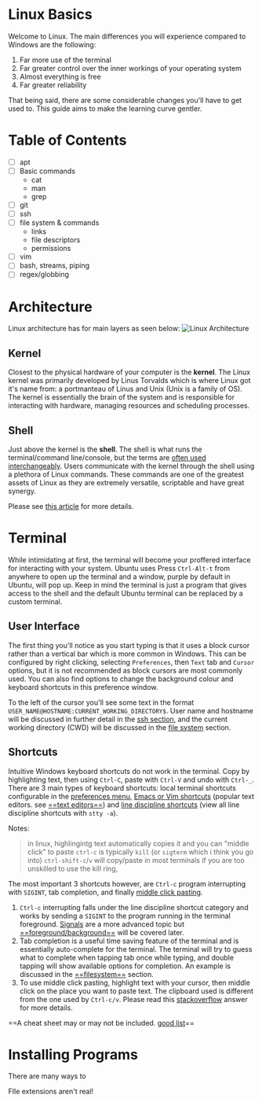 ﻿# Linux Basics
Welcome to Linux. The main differences you will experience compared to Windows are the following:

1. Far more use of the terminal
2. Far greater control over the inner workings of your operating system
3. Almost everything is free
4. Far greater reliability

That being said, there are some considerable changes you'll have to get used to. This guide aims to make the learning curve gentler. 

<!--ts-->
# Table of Contents
- [ ] apt
- [ ] Basic commands
	* cat
	* man
	* grep
- [ ] git
- [ ] ssh
- [ ] file system & commands
	* links
	* file descriptors
	* permissions
- [ ] vim
- [ ] bash, streams, piping
- [ ] regex/globbing
<!--te-->

# Architecture
Linux architecture has for main layers as seen below:
![Linux Architecture](https://external-content.duckduckgo.com/iu/?u=http%3A%2F%2Fwww.tutorialspoint.com%2Fimages%2Funix_architecture.jpg&f=1&nofb=1)
## Kernel
Closest to the physical hardware of your computer is the **kernel**. The Linux kernel was primarily developed by Linus Torvalds which is where Linux got it's name from: a portmanteau of Linus and Unix (Unix is a family of OS). The kernel is essentially the brain of the system and is responsible for interacting with hardware, managing resources and scheduling processes. 

## Shell
Just above the kernel is the **shell**. The shell is what runs the terminal/command line/console, but the terms are [often used interchangeably](https://askubuntu.com/questions/506510/what-is-the-difference-between-terminal-console-shell-and-command-line). Users communicate with the kernel through the shell using a plethora of Linux commands. These commands are one of the greatest assets of Linux as they are extremely versatile, scriptable and have great synergy.

Please see [this article](https://cumulusnetworks.com/blog/linux-architecture/) for more details.

# Terminal
While intimidating at first, the terminal will become your proffered interface for interacting with your system. Ubuntu uses Press `Ctrl-Alt-t` from anywhere to open up the terminal and a window, purple by default in Ubuntu, will pop up. Keep in mind the terminal is just a program that gives access to the shell and the default Ubuntu terminal can be replaced by a custom terminal. 

## User Interface
The first thing you'll notice as you start typing is that it uses a block cursor rather than a vertical bar which is more common in Windows. This can be configured by right clicking, selecting `Preferences`, then `Text` tab and `Cursor` options, but it is not recommended as block cursors are most commonly used. You can also find options to change the background colour and keyboard shortcuts in this preference window.

To the left of the cursor you'll see some text in the format `USER_NAME@HOSTNAME:CURRENT_WORKING_DIRECTORY$`. User name and hostname will be discussed in further detail in the [ssh section](#ssh), and the current working directory (CWD) will be discussed in the [file system](#file-system) section.

## Shortcuts
Intuitive Windows keyboard shortcuts do not work in the terminal. Copy by highlighting text, then using `Ctrl-C`, paste with `Ctrl-V` and undo with `Ctrl-_`.  There are 3 main types of keyboard shortcuts: local terminal shortcuts configurable in the [preferences menu](#user-interface), [Emacs or Vim shortcuts](https://superuser.com/questions/352983/which-emacs-shortcuts-are-useful-in-bash) (popular text editors. see [==text editors==](#text-editors)) and [line discipline shortcuts](https://unix.stackexchange.com/questions/362559/list-of-terminal-generated-signals-eg-ctrl-c-sigint) (view all line discipline shortcuts with `stty -a`). 

Notes: 
> in linux, highlingintg text automatically copies it and you can "middle click" to paste
> `ctrl-c` is typically `kill` (or `sigterm` which i think you go into) 
> `ctrl-shift-c`/`v` will copy/paste in most terminals if you are too unskilled to use the kill ring, 

The most important 3 shortcuts however, are `Ctrl-c` program interrupting with `SIGINT`, tab completion,  and finally [middle click pasting](https://askubuntu.com/questions/167570/how-does-middle-click-paste-work#167591).
1. `Ctrl-c` interrupting falls under the line discipline shortcut category and works by sending a `SIGINT` to the program running in the terminal foreground. [Signals](https://www.computerhope.com/unix/signals.htm) are a more advanced topic but [==foreground/background==](#remote-work) will be covered later.
2. Tab completion is a useful time saving feature of the terminal and is essentially auto-complete for the terminal. The terminal will try to guess what to complete when tapping tab once while typing, and double tapping will show available options for completion. An example is discussed in the [==filesystem==](#filesystem) section.
3. To use middle click pasting, highlight text with your cursor, then middle click on the place you want to paste text. The clipboard used is different from the one used by `Ctrl-c/v`. Please read this [stackoverflow](https://askubuntu.com/questions/167570/how-does-middle-click-paste-work#167591) answer for more details.

==A cheat sheet may or may not be included. [good list](https://linuxhandbook.com/linux-shortcuts/)==



# Installing Programs
There are many ways to 



FIle extensions aren't real!

